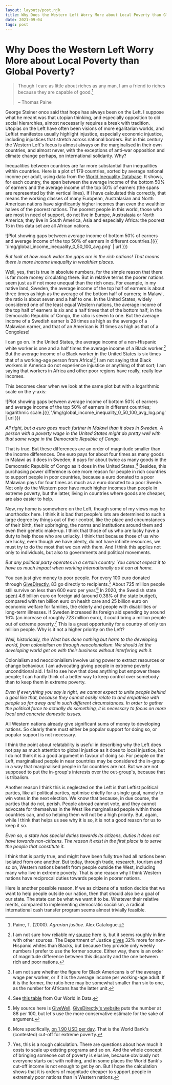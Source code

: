 ```yaml
---
layout: layouts/post.njk
title: Why Does the Western Left Worry More about Local Poverty than Global Poverty?
date: 2021-09-04
tags: post
---
```


# Why Does the Western Left Worry More about Local Poverty than Global Poverty?

> Though I care as little about riches as any man, I am a friend to riches because they are capable of good.[^1]
>
> – Thomas Paine

George Steiner once said that hope has always been on the Left. I suppose what he meant was that utopian thinking, and especially opposition to old social hierarchies, almost necessarily requires a break with tradition. Utopias on the Left have often been visions of more egalitarian worlds, and Leftist manifestos usually highlight injustice, especially economic injustice, including injustices that stretch across national borders. But in this century the Western Left's focus is almost always on the marginalised in their own countries, and almost never, with the exceptions of anti-war opposition and climate change perhaps, on international solidarity. Why?

Inequalities between countries are far more substantial than inequalities within countries. Here is a plot of 179 countries, sorted by average national income per adult, using data from the [World Inequality Database](https://wid.world/data). It shows, for each country, the span between the average income of the bottom 50% of earners and the average income of the top 50% of earners (the spans are represented by thin vertical lines). If I have calculated this correctly, that means the working classes of many European, Australasian and North American nations have significantly higher incomes than even the wealthier halves of the poorest nations. The poorest people in this world, those who are most in need of support, do not live in Europe, Australasia or North America; they live in South America, Asia and especially Africa: the poorest 15 in this data set are all African nations.

![Plot showing gaps between average income of bottom 50% of earners and average income of the top 50% of earners in different countries.]({{ '/img/global_income_inequality_0_50_100_avg.png' | url }})

_But look at how much wider the gaps are in the rich nations! That means there is more income inequality in wealthier places._

Well, yes, that is true in absolute numbers, for the simple reason that there is far more money circulating there. But in relative terms the poorer nations seem just as if not more unequal than the rich ones. For example, in my native land, Sweden, the average income of the top half of earners is about three times as high as the average of the bottom half of earners; in Malawi, the ratio is about seven and a half to one. In the United States, widely considered one of the least equal Western nations, the average income of the top half of earners is six and a half times that of the bottom half; in the Democratic Republic of Congo, the ratio is seven to one. But the average income of a Swedish earner is 28 times as high as the average of a Malawian earner, and that of an American is 31 times as high as that of a Congolese!

I can go on. In the United States, the average income of a non-Hispanic white worker is one and a half times the average income of a Black worker.[^2] But the average income of a Black worker in the United States is six times that of a working-age person from Africa![^3] I am not saying that Black workers in America do not experience injustice or anything of that sort; I am saying that workers in Africa and other poor regions have really, really low incomes.

This becomes clear when we look at the same plot but with a logarithmic scale on the y-axis:

![Plot showing gaps between average income of bottom 50% of earners and average income of the top 50% of earners in different countries; logarithmic scale.]({{ '/img/global_income_inequality_0_50_100_avg_log.png' | url }})

_All right, but a euro goes much further in Malawi than it does in Sweden. A person with a poverty wage in the United States might do pretty well with that same wage in the Democratic Republic of Congo._

That is true. But these differences are an order of magnitude smaller than the income differences. One euro pays for about four times as many goods in Malawi as it does in Sweden; it pays for about twice as many goods in the Democratic Republic of Congo as it does in the United States.[^4] Besides, this purchasing power difference is one more reason for people in rich countries to support people in poor countries, because a euro donated to a poor Malawian pays for four times as much as a euro donated to a poor Swede. Not only do the Western poor have much higher incomes than people in extreme poverty, but the latter, living in countries where goods are cheaper, are also easier to help.

Now, my home is somewhere on the Left, though some of my views may be unorthodox here. I think it is bad that people's lots are determined to such a large degree by things out of their control, like the place and circumstances of their birth, their upbringing, the norms and institutions around them and even their genetic make-up. I think that those of us who are lucky have a duty to help those who are unlucky. I think that because those of us who are lucky, even though we have plenty, do not have infinite resources, we must try to do the most that we can with them. And I think this applies not only to individuals, but also to governments and political movements.

_But any political party operates in a certain country. You cannot expect it to have as much impact when working internationally as it can at home._

You can just give money to poor people. For every 100 euro donated through [GiveDirectly](https://www.givedirectly.org/), 83 go directly to recipients.[^5] About 725 million people still survive on less than 600 euro per year.[^6] In 2020, the Swedish state [spent](https://www.regeringen.se/sveriges-regering/finansdepartementet/statens-budget/statens-budget-i-siffror/) 4.6 billion euro on foreign aid (around 0.38% of the state budget), compared with ten billion euro on health care and 25 billion euro on economic welfare for families, the elderly and people with disabilities or long-term illnesses. If Sweden increased its foreign aid spending by around 16% (an increase of roughly 723 million euro), it could bring a million people out of extreme poverty.[^7] This is a great opportunity for a country of only ten million people. Why is it not a higher priority on the Left?

_Well, historically, the West has done nothing but harm to the developing world, from colonialism on through neocolonialism. We should let the developing world get on with their business without interfering with it._

Colonialism and neocolonialism involve using power to extract resources or change behaviour. I am advocating giving people in extreme poverty unconditional aid. I fail to see how that does anything but empower these people; I can hardly think of a better way to keep control over somebody than to keep them in extreme poverty.

_Even if everything you say is right, we cannot expect to unite people behind a goal like that, because they cannot easily relate to and empathise with people so far away and in such different circumstances. In order to gather the political force to actually do something, it is necessary to focus on more local and concrete domestic issues._

All Western nations already give significant sums of money to developing nations. So clearly there must either be popular support for doing so, or popular support is not necessary.

I think the point about relatability is useful in describing why the Left does not pay as much attention to global injustice as it does to local injustice, but I do not think it is a good argument in favour of doing so. For people on the Left, marginalised people in near countries may be considered the in-group in a way that marginalised people in far countries are not. But we are not supposed to put the in-group's interests over the out-group's, because that is tribalism.

Another reason I think this is neglected on the Left is that Leftist political parties, like all political parties, optimise chiefly for a single goal, namely to win votes in the next election. We know that because, in due course, the parties that do not, perish. People abroad cannot vote, and they cannot advocate for themselves in the West like marginalised people within those countries can, and so helping them will not be a high priority. But, again, while I think that helps us see why it is so, it is not a good reason for us to keep it so.

_Even so, a state has special duties towards its citizens, duties it does not have towards non-citizens. The reason it exist in the first place is to serve the people that constitute it._

I think that is partly true, and might have been fully true had all nations been isolated from one another. But today, through trade, research, tourism and so on, Western nations benefit from people outside the West, including many who live in extreme poverty. That is one reason why I think Western nations have reciprocal duties towards people in poorer nations.

Here is another possible reason. If we as citizens of a nation decide that we want to help people outside our nation, then that should also be a goal of our state. The state can be what we want it to be. Whatever their relative merits, compared to implementing democratic socialism, a radical international cash transfer program seems almost trivially feasible.

[^1]: Paine, T. (2000). _Agrarian justice_. Alex Catalogue.
[^2]: I am not sure how reliable my [source](https://dqydj.com/income-by-race/) here is, but it seems roughly in line with other sources. The Department of Justice [gives](https://www.dol.gov/agencies/ofccp/about/data/earnings/race-and-ethnicity) 32% more for non-Hispanic whites than Blacks, but because they provide only weekly numbers I prefer to use the former source. Either way, there is an order of magnitude difference between this disparity and the one between rich and poor nations.
[^3]: I am not sure whether the figure for Black Americans is of the average wage per worker, or if it is the average income per working-age adult. If it is the former, the ratio here may be somewhat smaller than six to one, as the number for Africans has the latter unit.
[^4]: See [this table](https://ourworldindata.org/grapher/gdp-price-levels-relative-to-the-us?tab=table) from Our World in Data.
[^5]: My source here is [GiveWell](https://www.givewell.org/charities/top-charities/citations#Efficiency_of_GiveDirectly). [GiveDirectly's website](https://www.givedirectly.org/) puts the number at 88 per 100, but let's use the more conservative estimate for the sake of argument.
[^6]: More specifically, [on 1,90 USD per day](https://www.worldvision.org/sponsorship-news-stories/global-poverty-facts). That is the World Bank's (contested) cut-off for extreme poverty.
[^7]: Yes, this is a rough calculation. There are questions about how much it costs to scale up existing programs and so on. And the whole concept of bringing someone out of poverty is elusive, because obviously not everyone starts out with nothing, and in some places the World Bank's cut-off income is not enough to get by on. But I hope the calculation shows that it is orders of magnitude cheaper to support people in extremely poor nations than in Western nations.

